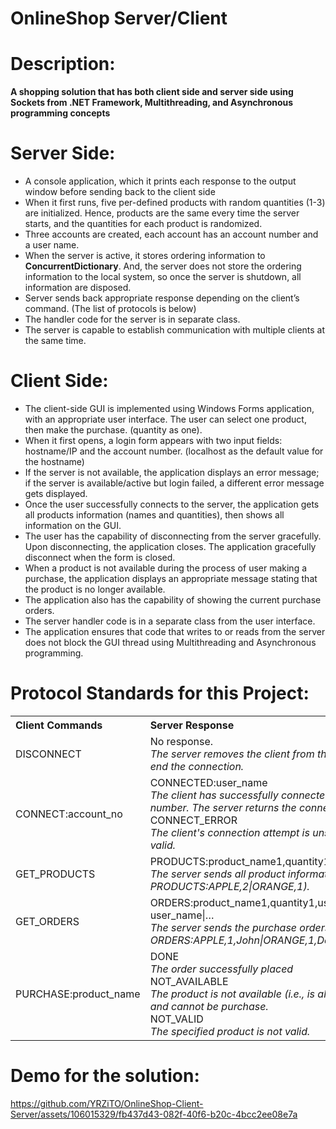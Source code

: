 # OnlineShop Server/Client

# Description:
**A shopping solution that has both client side and server side using Sockets from .NET Framework, Multithreading, and Asynchronous programming concepts**

# Server Side:
- A console application, which it prints each response to the output window before sending back to the client side
- When it first runs, five per-defined products with random quantities (1-3) are initialized. Hence, products are the same every time the server starts, and the quantities for each product is randomized.
- Three accounts are created, each account has an account number and a user name.
- When the server is active, it stores ordering information to **ConcurrentDictionary**. And, the server does not store the ordering information to the local system, so once the server is shutdown, all information are disposed.
- Server sends back appropriate response depending on the client’s command. (The list of protocols is below)
- The handler code for the server is in separate class.
- The server is capable to establish communication with multiple clients at the same time.

# Client Side:
- The client-side GUI is implemented using Windows Forms application, with an appropriate user interface. The user can select one product, then make the purchase. (quantity as one).
- When it first opens, a login form appears with two input fields: hostname/IP and the account number. (localhost as the default value for the hostname)
- If the server is not available, the application displays an error message; if the server is available/active but login failed, a different error message gets displayed.
- Once the user successfully connects to the server, the application gets all products information (names and quantities), then shows all information on the GUI.
- The user has the capability of disconnecting from the server gracefully. Upon disconnecting, the application closes. The application gracefully disconnect when the form is closed.
- When a product is not available during the process of user making a purchase, the application displays an appropriate message stating that the product is no longer available.
- The application also has the capability of showing the current purchase orders.
- The server handler code is in a separate class from the user interface.
- The application ensures that code that writes to or reads from the server does not block the GUI thread using Multithreading and Asynchronous programming.

# Protocol Standards for this Project:
<table>
	<tr>
		<th align="left">Client Commands</th>
    	<th align="left">Server Response</th>
  	</tr>
  	<tr>
    	<td>DISCONNECT</td>
    	<td>No response.<br><em>The server removes the client from the list of active clients. Both sides end the connection.</em></br></td>
  	</tr>
	<tr>
    	<td>CONNECT:account_no</td>
    	<td>CONNECTED:user_name<br><em>The client has successfully connected with the specified account number. The server returns the connected client's name.</em></br>CONNECT_ERROR<br><em>The client's connection attempt is unsuccessful. The account_no is not valid.</em></br></td>
	</tr>	
	<tr>
    	<td>GET_PRODUCTS</td>
    	<td>PRODUCTS:product_name1,quantity1|product_name2,quantity2|…<br><em>The server sends all product information (e.g. PRODUCTS:APPLE,2|ORANGE,1).</em></br></td>
	</tr>
	<tr>
    	<td>GET_ORDERS</td>
    	<td>ORDERS:product_name1,quantity1,user_name|product_name2,quantity2, user_name|…<br><em>The server sends the purchase orders of all clients. (e.g. ORDERS:APPLE,1,John|ORANGE,1,Doe).</em></br></td>
	</tr>
	<tr>
    	<td>PURCHASE:product_name</td>
    	<td>DONE<br><em>The order successfully placed</em></br>NOT_AVAILABLE<br><em>The product is not available (i.e., is already purchased by another client) and cannot be purchase.</em></br>NOT_VALID<br><em>The specified product is not valid.</em></br></td>
	</tr>
</table>

# Demo for the solution:
https://github.com/YRZiTO/OnlineShop-Client-Server/assets/106015329/fb437d43-082f-40f6-b20c-4bcc2ee08e7a


